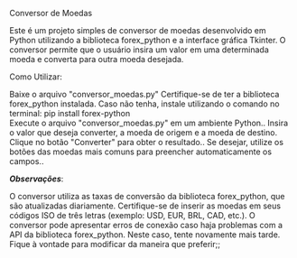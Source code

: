Conversor de Moedas

Este é um projeto simples de conversor de moedas desenvolvido em Python utilizando a biblioteca forex_python e a interface gráfica Tkinter. O conversor permite que o usuário insira um valor em uma determinada moeda e converta para outra moeda desejada.

Como Utilizar:

Baixe o arquivo "conversor_moedas.py"
Certifique-se de ter a biblioteca forex_python instalada. Caso não tenha, instale utilizando o comando no terminal: pip install forex-python<br>
Execute o arquivo "conversor_moedas.py" em um ambiente Python..
Insira o valor que deseja converter, a moeda de origem e a moeda de destino.
Clique no botão "Converter" para obter o resultado..
Se desejar, utilize os botões das moedas mais comuns para preencher automaticamente os campos..


*****Observações*****:

O conversor utiliza as taxas de conversão da biblioteca forex_python, que são atualizadas diariamente.
Certifique-se de inserir as moedas em seus códigos ISO de três letras (exemplo: USD, EUR, BRL, CAD, etc.).
O conversor pode apresentar erros de conexão caso haja problemas com a API da biblioteca forex_python. Neste caso, tente novamente mais tarde.
Fique à vontade para modificar da maneira que preferir;;
